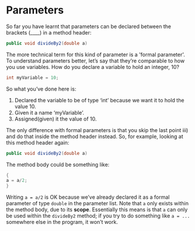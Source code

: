 Parameters
===

So far you have learnt that parameters can be declared between the brackets (____) in a method header: 
```java
public void divideBy2(double a)
```
The more technical term for this kind of parameter is a 'formal parameter'. To understand parameters better, let’s say that they’re comparable to how you use variables. How do you declare a variable to hold an integer, 10?
```java
int myVariable = 10;
```
So what you’ve done here is:

1. Declared the variable to be of type ‘int’ because we want it to hold the value 10.
2.	Given it a name ‘myVariable’.
3. Assigned(given) it the value of 10.

The only difference with formal parameters is that you skip the last point iii) and do that inside the method header instead. So, for example, looking at this method header again:
```java
public void divideBy2(double a)
```
The method body could be something like:
```java
{
a = a/2; 
}
```
Writing `a = a/2` is OK because we’ve already declared it as a formal parameter of type `double` in the parameter list. Note that `a` only exists within the method body, due to its **scope**. Essentially this means is that `a` can only be used within the `divideBy2` method; if you try to do something like `a = ...` somewhere else in the program, it won’t work.

